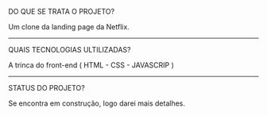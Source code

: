 DO QUE SE TRATA O PROJETO? 

Um clone da landing page da Netflix.
_____________________________________________________________

QUAIS TECNOLOGIAS ULTILIZADAS?

A trinca do front-end ( HTML - CSS - JAVASCRIP )

______________________________________________________________


STATUS DO PROJETO?

Se encontra em construção, logo darei mais detalhes.
